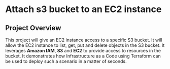 # Attach s3 bucket to an EC2 instance
## Project Overview

This project will give an EC2 instance access to a specific S3 bucket. It will allow the EC2 instance to list, get, put and delete objects in the S3 bucket. It leverages **Amazon IAM**, **S3** and **EC2** to provide access to resources in the bucket. It demonstrates how Infrastructure as a Code using Terraform can be used to deploy such a scenario in a matter of seconds. 

 
